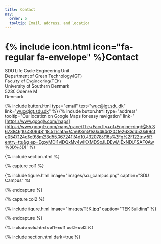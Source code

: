 ```yaml
---
title: Contact
nav:
  order: 5
  tooltip: Email, address, and location
---
```


# {% include icon.html icon="fa-regular fa-envelope" %}Contact

SDU Life Cycle Engineering Unit<br>
Department of Green Technology(IGT)<br>
Faculty of Engineering(TEK)<br>
University of Southern Denmark<br>
5230 Odense M<br>
Denmark

{%
  include button.html
  type="email"
  text="wuc@igt.sdu.dk"
  link="wuc@igt.sdu.dk"
%}
{%
  include button.html
  type="address"
  tooltip="Our location on Google Maps for easy navigation"
  link="[https://www.google.com/maps](https://www.google.com/maps/place/The+Faculty+of+Engineering/@55.3673846,10.4309481,18.5z/data=!4m6!3m5!1s0x464d204fe2633dd5:0x99cfe0547124d6e9!8m2!3d55.3672411!4d10.4320785!16s%2Fg%2F122tnw5l?entry=ttu&g_ep=EgoyMDI1MDQxMy4wIKXMDSoJLDEwMjExNDU1SAFQAw%3D%3D)"
%}

{% include section.html %}

{% capture col1 %}

{%
  include figure.html
  image="images/sdu_campus.png"
  caption="SDU Campus"
%}

{% endcapture %}

{% capture col2 %}

{%
  include figure.html
  image="images/TEK.jpg"
  caption="TEK Building"
%}

{% endcapture %}

{% include cols.html col1=col1 col2=col2 %}

{% include section.html dark=true %}
